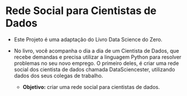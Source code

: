 # **Rede Social para Cientistas de Dados**

* Este Projeto é uma adaptação do Livro Data Science do Zero.
* No livro, você acompanha o dia a dia de um Cientista de Dados, que recebe demandas e precisa utilizar a linguagem Python para resolver problemas no seu novo emprego. O primeiro deles, é criar uma rede social dos cientista de dados chamada DataSciencester, utilizando dados dos seus colegas de trabalho.

  * **Objetivo:** criar uma rede social para cientistas de dados.

